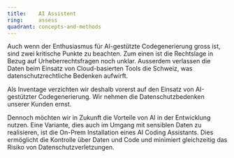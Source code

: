 ```yaml
---
title:    AI Assistent  
ring:     assess  
quadrant: concepts-and-methods
---
```


Auch wenn der Enthusiasmus für AI-gestützte Codegenerierung gross ist, sind zwei kritische Punkte zu beachten. Zum einen
ist die Rechtslage in Bezug auf Urheberrechtsfragen noch unklar. Ausserdem verlassen die Daten beim Einsatz von
Cloud-basierten Tools die Schweiz, was datenschutzrechtliche Bedenken aufwirft.

Als Inventage verzichten wir deshalb vorerst auf den Einsatz von AI-gestützter Codegenerierung. Wir nehmen die
Datenschutzbedenken unserer Kunden ernst.

Dennoch möchten wir in Zukunft die Vorteile von AI in der Entwicklung nutzen. Eine Variante, dies auch im Umgang mit
sensiblen Daten zu realisieren, ist die On-Prem Installation eines AI Coding Assistants. Dies ermöglicht die Kontrolle
über Daten und Code und minimiert gleichzeitig das Risiko von Datenschutzverletzungen.
